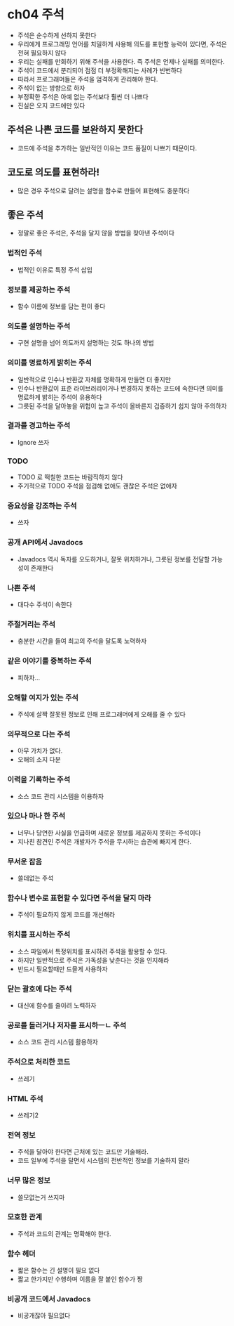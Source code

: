 # ch04 주석
- 주석은 순수하게 선하지 못한다
- 우리에게 프로그래밍 언어를 치밀하게 사용해 의도를 표현할 능력이 있다면, 주석은 전혀 필요하지 않다
- 우리는 실패를 만회하기 위해 주석을 사용한다. 즉 주석은 언제나 실패를 의미한다.
- 주석이 코드에서 분리되어 점점 더 부정확해지는 사례가 빈번하다
- 따라서 프로그래머들은 주석을 엄격하게 관리해야 한다.
- 주석이 없는 방향으로 하자
- 부정확한 주석은 아예 없는 주석보다 훨씬 더 나쁘다
- 진실은 오지 코드에만 있다

## 주석은 나쁜 코드를 보완하지 못한다
- 코드에 주석을 추가하는 일반적인 이유는 코드 품질이 나쁘기 때문이다.

## 코도로 의도를 표현하라!
- 많은 경우 주석으로 달려는 설명을 함수로 만들어 표현해도 충분하다

## 좋은 주석
- 정말로 좋은 주석은, 주석을 달지 않을 방법을 찾아낸 주석이다

### 법적인 주석
- 법적인 이유로 특정 주석 삽입
### 정보를 제공하는 주석
- 함수 이름에 정보를 담는 편이 좋다
### 의도를 설명하는 주석
- 구현 설명을 넘어 의도까지 설명하는 것도 하나의 방법
### 의미를 명료하게 밝히는 주석
- 일반적으로 인수나 반환값 자체를 명확하게 만들면 더 좋지만
- 인수나 반환값이 표준 라이브러리이거나 변경하지 못하는 코드에 속한다면 의미를 명료하게 밝히는 주석이 유용하다
- 그릇된 주석을 달아놓을 위험이 높고 주석이 올바른지 검증하기 쉽지 않아 주의하자
### 결과를 경고하는 주석
- Ignore 쓰자
### TODO
- TODO 로 떡칠한 코드는 바람직하지 않다
- 주기적으로 TODO 주석을 점검해 없애도 괜찮은 주석은 없애자
### 중요성을 강조하는 주석
- 쓰자
### 공개 API에서 Javadocs
- Javadocs 역시 독자를 오도하거나, 잘못 위치하거나, 그릇된 정보를 전달할 가능성이 존재한다
### 나쁜 주석
- 대다수 주석이 속한다
### 주절거리는 주석
- 충분한 시간을 들여 최고의 주석을 달도록 노력하자
### 같은 이야기를 중복하는 주석
- 피하자...
### 오해할 여지가 있는 주석
- 주석에 살짝 잘못된 정보로 인해 프로그래머에게 오해를 줄 수 있다
### 의무적으로 다는 주석
- 아무 가치가 없다.
- 오해의 소지 다분
### 이력을 기록하는 주석
- 소스 코드 관리 시스템을 이용하자
### 있으나 마나 한 주석
- 너무나 당연한 사실을 언급하며 새로운 정보를 제공하지 못하는 주석이다
- 지나친 참견인 주석은 개발자가 주석을 무시하는 습관에 빠지게 한다.
### 무서운 잡음
- 쓸데없는 주석
### 함수나 변수로 표현할 수 있다면 주석을 달지 마라
- 주석이 필요하지 않게 코드를 개선해라
### 위치를 표시하는 주석
- 소스 파일에서 특정위치를 표시하려 주석을 활용할 수 있다.
- 하지만 일반적으로 주석은 가독성을 낮춘다는 것을 인지해라
- 반드시 필요할때만 드믈게 사용하자
### 닫는 괄호에 다는 주석
- 대신에 함수를 줄이려 노력하자
### 공로를 돌러거나 저자를 표시하ㅡㄴ 주석
- 소스 코드 관리 시스템 활용하자
### 주석으로 처리한 코드
- 쓰레기
### HTML 주석
- 쓰레기2
### 전역 정보
- 주석을 달아야 한다면 근처에 있는 코드만 기술해라.
- 코드 일부에 주석을 달면서 시스템의 전반적인 정보를 기술하지 말라
### 너무 많은 정보
- 쓸모없는거 쓰지마
### 모호한 관계
- 주석과 코드의 관계는 명확해야 한다.
### 함수 헤더
- 짧은 함수는 긴 설명이 필요 없다
- 짧고 한가지만 수행하며 이름을 잘 붙인 함수가 짱
### 비공개 코드에서 Javadocs
- 비공개잖아 필요없다


